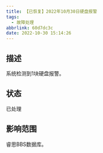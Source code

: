 ```yaml
---
title: 【已恢复】2022年10月30日硬盘报警
tags:
  - 故障处理
abbrlink: 60d7dc3c
date: 2022-10-30 15:14:26
---
```


## 描述

系统检测到1块硬盘报警。

## 状态

已处理

## 影响范围

睿思BBS数据库。